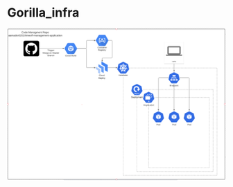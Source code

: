# Gorilla_infra
![alt text](https://github.com/aamador0202/Gorilla_infra/blob/main/Arquitecture%20diagram.PNG)

